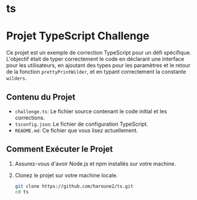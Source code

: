 # ts

# Projet TypeScript Challenge

Ce projet est un exemple de correction TypeScript pour un défi spécifique. L'objectif était de typer correctement le code en déclarant une interface pour les utilisateurs, en ajoutant des types pour les paramètres et le retour de la fonction `prettyPrintWilder`, et en typant correctement la constante `wilders`.

## Contenu du Projet

- `challenge.ts`: Le fichier source contenant le code initial et les corrections.
- `tsconfig.json`: Le fichier de configuration TypeScript.
- `README.md`: Ce fichier que vous lisez actuellement.

## Comment Exécuter le Projet

1. Assurez-vous d'avoir Node.js et npm installés sur votre machine.

2. Clonez le projet sur votre machine locale.

   ```bash
   git clone https://github.com/haroune2/ts.git
   cd ts
